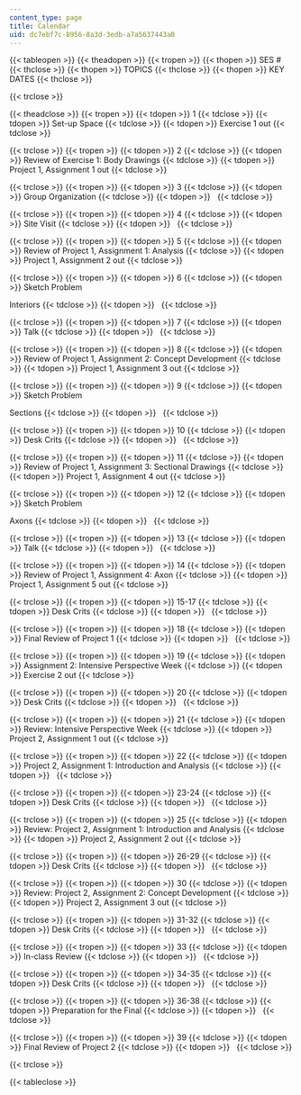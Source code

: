 ```yaml
---
content_type: page
title: Calendar
uid: dc7ebf7c-8956-8a3d-3edb-a7a5637443a0
---
```


{{< tableopen >}}
{{< theadopen >}}
{{< tropen >}}
{{< thopen >}}
SES #
{{< thclose >}}
{{< thopen >}}
TOPICS
{{< thclose >}}
{{< thopen >}}
KEY DATES
{{< thclose >}}

{{< trclose >}}

{{< theadclose >}}
{{< tropen >}}
{{< tdopen >}}
1
{{< tdclose >}}
{{< tdopen >}}
Set-up Space
{{< tdclose >}}
{{< tdopen >}}
Exercise 1 out
{{< tdclose >}}

{{< trclose >}}
{{< tropen >}}
{{< tdopen >}}
2
{{< tdclose >}}
{{< tdopen >}}
Review of Exercise 1: Body Drawings
{{< tdclose >}}
{{< tdopen >}}
Project 1, Assignment 1 out
{{< tdclose >}}

{{< trclose >}}
{{< tropen >}}
{{< tdopen >}}
3
{{< tdclose >}}
{{< tdopen >}}
Group Organization
{{< tdclose >}}
{{< tdopen >}}
 
{{< tdclose >}}

{{< trclose >}}
{{< tropen >}}
{{< tdopen >}}
4
{{< tdclose >}}
{{< tdopen >}}
Site Visit
{{< tdclose >}}
{{< tdopen >}}
 
{{< tdclose >}}

{{< trclose >}}
{{< tropen >}}
{{< tdopen >}}
5
{{< tdclose >}}
{{< tdopen >}}
Review of Project 1, Assignment 1: Analysis
{{< tdclose >}}
{{< tdopen >}}
Project 1, Assignment 2 out
{{< tdclose >}}

{{< trclose >}}
{{< tropen >}}
{{< tdopen >}}
6
{{< tdclose >}}
{{< tdopen >}}
Sketch Problem  
  
Interiors
{{< tdclose >}}
{{< tdopen >}}
 
{{< tdclose >}}

{{< trclose >}}
{{< tropen >}}
{{< tdopen >}}
7
{{< tdclose >}}
{{< tdopen >}}
Talk
{{< tdclose >}}
{{< tdopen >}}
 
{{< tdclose >}}

{{< trclose >}}
{{< tropen >}}
{{< tdopen >}}
8
{{< tdclose >}}
{{< tdopen >}}
Review of Project 1, Assignment 2: Concept Development
{{< tdclose >}}
{{< tdopen >}}
Project 1, Assignment 3 out
{{< tdclose >}}

{{< trclose >}}
{{< tropen >}}
{{< tdopen >}}
9
{{< tdclose >}}
{{< tdopen >}}
Sketch Problem  
  
Sections
{{< tdclose >}}
{{< tdopen >}}
 
{{< tdclose >}}

{{< trclose >}}
{{< tropen >}}
{{< tdopen >}}
10
{{< tdclose >}}
{{< tdopen >}}
Desk Crits
{{< tdclose >}}
{{< tdopen >}}
 
{{< tdclose >}}

{{< trclose >}}
{{< tropen >}}
{{< tdopen >}}
11
{{< tdclose >}}
{{< tdopen >}}
Review of Project 1, Assignment 3: Sectional Drawings
{{< tdclose >}}
{{< tdopen >}}
Project 1, Assignment 4 out
{{< tdclose >}}

{{< trclose >}}
{{< tropen >}}
{{< tdopen >}}
12
{{< tdclose >}}
{{< tdopen >}}
Sketch Problem  
  
Axons
{{< tdclose >}}
{{< tdopen >}}
 
{{< tdclose >}}

{{< trclose >}}
{{< tropen >}}
{{< tdopen >}}
13
{{< tdclose >}}
{{< tdopen >}}
Talk
{{< tdclose >}}
{{< tdopen >}}
 
{{< tdclose >}}

{{< trclose >}}
{{< tropen >}}
{{< tdopen >}}
14
{{< tdclose >}}
{{< tdopen >}}
Review of Project 1, Assignment 4: Axon
{{< tdclose >}}
{{< tdopen >}}
Project 1, Assignment 5 out
{{< tdclose >}}

{{< trclose >}}
{{< tropen >}}
{{< tdopen >}}
15-17
{{< tdclose >}}
{{< tdopen >}}
Desk Crits
{{< tdclose >}}
{{< tdopen >}}
 
{{< tdclose >}}

{{< trclose >}}
{{< tropen >}}
{{< tdopen >}}
18
{{< tdclose >}}
{{< tdopen >}}
Final Review of Project 1
{{< tdclose >}}
{{< tdopen >}}
 
{{< tdclose >}}

{{< trclose >}}
{{< tropen >}}
{{< tdopen >}}
19
{{< tdclose >}}
{{< tdopen >}}
Assignment 2: Intensive Perspective Week
{{< tdclose >}}
{{< tdopen >}}
Exercise 2 out
{{< tdclose >}}

{{< trclose >}}
{{< tropen >}}
{{< tdopen >}}
20
{{< tdclose >}}
{{< tdopen >}}
Desk Crits
{{< tdclose >}}
{{< tdopen >}}
 
{{< tdclose >}}

{{< trclose >}}
{{< tropen >}}
{{< tdopen >}}
21
{{< tdclose >}}
{{< tdopen >}}
Review: Intensive Perspective Week
{{< tdclose >}}
{{< tdopen >}}
Project 2, Assignment 1 out
{{< tdclose >}}

{{< trclose >}}
{{< tropen >}}
{{< tdopen >}}
22
{{< tdclose >}}
{{< tdopen >}}
Project 2, Assignment 1: Introduction and Analysis
{{< tdclose >}}
{{< tdopen >}}
 
{{< tdclose >}}

{{< trclose >}}
{{< tropen >}}
{{< tdopen >}}
23-24
{{< tdclose >}}
{{< tdopen >}}
Desk Crits
{{< tdclose >}}
{{< tdopen >}}
 
{{< tdclose >}}

{{< trclose >}}
{{< tropen >}}
{{< tdopen >}}
25
{{< tdclose >}}
{{< tdopen >}}
Review: Project 2, Assignment 1: Introduction and Analysis
{{< tdclose >}}
{{< tdopen >}}
Project 2, Assignment 2 out
{{< tdclose >}}

{{< trclose >}}
{{< tropen >}}
{{< tdopen >}}
26-29
{{< tdclose >}}
{{< tdopen >}}
Desk Crits
{{< tdclose >}}
{{< tdopen >}}
 
{{< tdclose >}}

{{< trclose >}}
{{< tropen >}}
{{< tdopen >}}
30
{{< tdclose >}}
{{< tdopen >}}
Review: Project 2, Assignment 2: Concept Development
{{< tdclose >}}
{{< tdopen >}}
Project 2, Assignment 3 out
{{< tdclose >}}

{{< trclose >}}
{{< tropen >}}
{{< tdopen >}}
31-32
{{< tdclose >}}
{{< tdopen >}}
Desk Crits
{{< tdclose >}}
{{< tdopen >}}
 
{{< tdclose >}}

{{< trclose >}}
{{< tropen >}}
{{< tdopen >}}
33
{{< tdclose >}}
{{< tdopen >}}
In-class Review
{{< tdclose >}}
{{< tdopen >}}
 
{{< tdclose >}}

{{< trclose >}}
{{< tropen >}}
{{< tdopen >}}
34-35
{{< tdclose >}}
{{< tdopen >}}
Desk Crits
{{< tdclose >}}
{{< tdopen >}}
 
{{< tdclose >}}

{{< trclose >}}
{{< tropen >}}
{{< tdopen >}}
36-38
{{< tdclose >}}
{{< tdopen >}}
Preparation for the Final
{{< tdclose >}}
{{< tdopen >}}
 
{{< tdclose >}}

{{< trclose >}}
{{< tropen >}}
{{< tdopen >}}
39
{{< tdclose >}}
{{< tdopen >}}
Final Review of Project 2
{{< tdclose >}}
{{< tdopen >}}
 
{{< tdclose >}}

{{< trclose >}}

{{< tableclose >}}